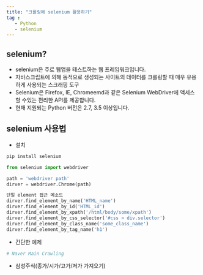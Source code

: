 ```yaml
---
title: "크롤링에 selenium 활용하기"
tag : 
   - Python 
   - selenium
---
```


## selenium?
 * selenium은 주로 웹앱을 테스트하는 웹 프레임워크입니다.
 * 자바스크립트에 의해 동적으로 생성되는 사이트의 데이터를 크롤링할 때 매우 유용하게 사용되는 스크래핑 도구
 * Selenium은  Firefox, IE, Chromeemd과 같은 Selenium WebDriver에 액세스 할 수있는 편리한 API를 제공합니다. 
 * 현재 지원되는 Python 버전은 2.7, 3.5 이상입니다.


 
## selenium 사용법
 * 설치
 
```python
pip install selenium

from selenium import webdriver

path = 'webdriver path'
dirver = webdriver.Chrome(path)

단일 element 접근 메소드
dirver.find_element_by_name('HTML_name')
dirver.find_element_by_id('HTML_id')
dirver.find_element_by_xpath('/html/body/some/xpath')
dirver.find_element_by_css_selector('#css > div.selector')
dirver.find_element_by_class_name('some_class_name')
dirver.find_element_by_tag_name('h1')
```

 * 간단한 예제

```python
# Naver Main Crawling

```

 * 삼성주식(종가/시가/고가/저가 가져오기)
 
```python

```
